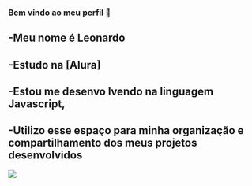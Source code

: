### Bem vindo ao meu perfil 👋

-Meu nome é Leonardo 
-

-Estudo na [Alura]
-

-Estou me desenvo lvendo na linguagem Javascript,
-

-Utilizo esse espaço para minha organização e compartilhamento dos meus projetos desenvolvidos
-

![](https://media.tenor.com/mOLK3TigJ74AAAAd/jude-bellingham-jude-bellingham-arguing-with-referee.gif
)
